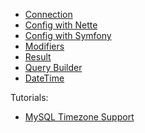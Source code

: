 - [Connection](default)
- [Config with Nette](config-nette)
- [Config with Symfony](config-symfony)
- [Modifiers](param-modifiers)
- [Result](result)
- [Query Builder](query-builder)
- [DateTime](datetime)

<div class="tuts">

Tutorials:
- [MySQL Timezone Support](timezones-mysql-support)

</div>
